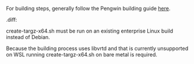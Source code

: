 For building steps, generally follow the Pengwin building guide [here](https://github.com/WhitewaterFoundry/Pengwin/blob/master/BUILDING.md).

.diff:

create-targz-x64.sh must be run on an existing enterprise Linux build instead of Debian.

Because the building process uses libvrtd and that is currently unsupported on WSL running create-targz-x64.sh on bare metal is required.
